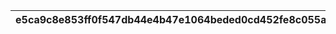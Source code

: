 |e5ca9c8e853ff0f547db44e4b47e1064beded0cd452fe8c055a4926cb8b9fe0b|fc6a9032575666fc8c28ead5bbcc9762f815113d43d71d27e5657ac12063a515|ff637c78feca9613d8ba57b56b7d997e1334addde26dfb8f4ae6569f10cfe93f|9965c2646d36d95ca05c0f43b8f703751d5761044f0e481cb3d37ed8d0e87553|cca4a74accf5329842de74bad8c9c458aa8f45c936e2be0b2d70cb56a8bf9030|f30ad3b02fc345caeb5918821f0679f851acb67a6f98dffc8bb616be1c1e1334|ab5d648f79a6a4607bee8c8ec4529ae8563baf0fc1d18a9160b95b51a3f3b746|ac63877f5529370ee0685c3a5c10d28c77fdd20d89b9d11d099a868939876f73|50b8e6f0d25c4393198a92a9fe9180721122513a2bbf4faffbec74f7016d11e9|a4119d3ad37908e4dd478ee5a772ec01e593766f9ea7f77f5b3e93b6f2dfe8ed|
| --- | --- | --- | --- | --- | --- | --- | --- | --- | --- |